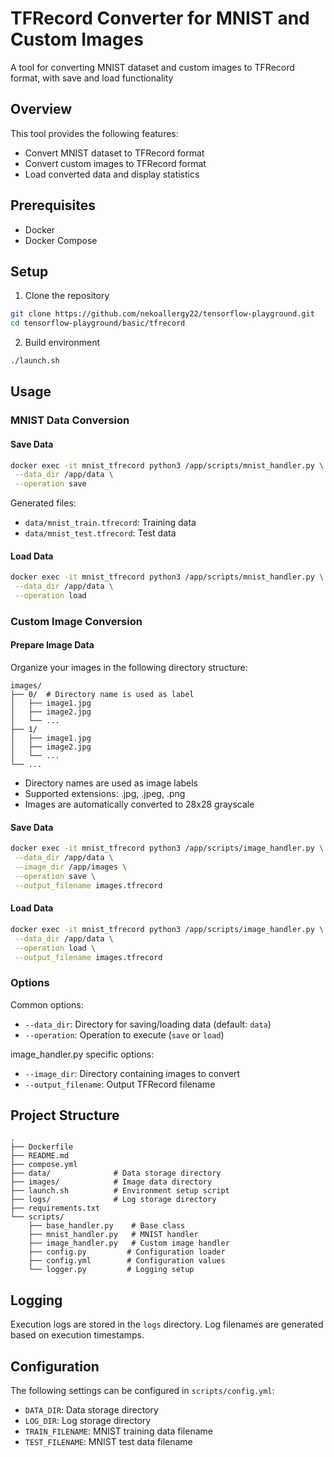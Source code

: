 # TFRecord Converter for MNIST and Custom Images

A tool for converting MNIST dataset and custom images to TFRecord format, with save and load functionality

## Overview

This tool provides the following features:

- Convert MNIST dataset to TFRecord format
- Convert custom images to TFRecord format
- Load converted data and display statistics

## Prerequisites

- Docker
- Docker Compose

## Setup

1. Clone the repository

```bash
git clone https://github.com/nekoallergy22/tensorflow-playground.git
cd tensorflow-playground/basic/tfrecord
```

2. Build environment

```bash
./launch.sh
```

## Usage

### MNIST Data Conversion

#### Save Data

```bash
docker exec -it mnist_tfrecord python3 /app/scripts/mnist_handler.py \
 --data_dir /app/data \
 --operation save
```

Generated files:

- `data/mnist_train.tfrecord`: Training data
- `data/mnist_test.tfrecord`: Test data

#### Load Data

```bash
docker exec -it mnist_tfrecord python3 /app/scripts/mnist_handler.py \
 --data_dir /app/data \
 --operation load
```

### Custom Image Conversion

#### Prepare Image Data

Organize your images in the following directory structure:

```
images/
├── 0/  # Directory name is used as label
│   ├── image1.jpg
│   ├── image2.jpg
│   └── ...
├── 1/
│   ├── image1.jpg
│   ├── image2.jpg
│   └── ...
└── ...
```

- Directory names are used as image labels
- Supported extensions: .jpg, .jpeg, .png
- Images are automatically converted to 28x28 grayscale

#### Save Data

```bash
docker exec -it mnist_tfrecord python3 /app/scripts/image_handler.py \
 --data_dir /app/data \
 --image_dir /app/images \
 --operation save \
 --output_filename images.tfrecord
```

#### Load Data

```bash
docker exec -it mnist_tfrecord python3 /app/scripts/image_handler.py \
 --data_dir /app/data \
 --operation load \
 --output_filename images.tfrecord
```

### Options

Common options:

- `--data_dir`: Directory for saving/loading data (default: `data`)
- `--operation`: Operation to execute (`save` or `load`)

image_handler.py specific options:

- `--image_dir`: Directory containing images to convert
- `--output_filename`: Output TFRecord filename

## Project Structure

```
.
├── Dockerfile
├── README.md
├── compose.yml
├── data/              # Data storage directory
├── images/            # Image data directory
├── launch.sh          # Environment setup script
├── logs/              # Log storage directory
├── requirements.txt
└── scripts/
    ├── base_handler.py    # Base class
    ├── mnist_handler.py   # MNIST handler
    ├── image_handler.py   # Custom image handler
    ├── config.py         # Configuration loader
    ├── config.yml        # Configuration values
    └── logger.py         # Logging setup
```

## Logging

Execution logs are stored in the `logs` directory. Log filenames are generated based on execution timestamps.

## Configuration

The following settings can be configured in `scripts/config.yml`:

- `DATA_DIR`: Data storage directory
- `LOG_DIR`: Log storage directory
- `TRAIN_FILENAME`: MNIST training data filename
- `TEST_FILENAME`: MNIST test data filename
